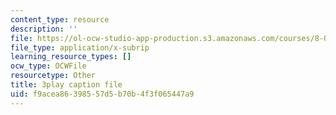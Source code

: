 ```yaml
---
content_type: resource
description: ''
file: https://ol-ocw-studio-app-production.s3.amazonaws.com/courses/8-01sc-classical-mechanics-fall-2016/f9acea86398557d5b70b4f3f065447a9_CfTLS6YYPms.vtt
file_type: application/x-subrip
learning_resource_types: []
ocw_type: OCWFile
resourcetype: Other
title: 3play caption file
uid: f9acea86-3985-57d5-b70b-4f3f065447a9
---
```

